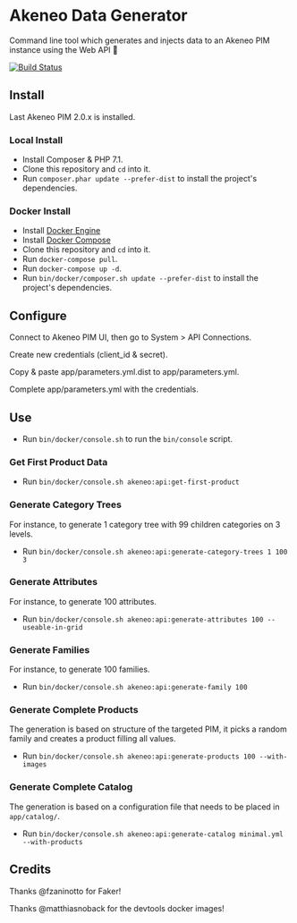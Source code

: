 # Akeneo Data Generator

Command line tool which generates and injects data to an Akeneo PIM instance using the Web API :rocket:

[![Build Status](https://travis-ci.org/nidup/akeneo-data-generator.png)](https://travis-ci.org/nidup/akeneo-data-generator)

## Install

Last Akeneo PIM 2.0.x is installed.

### Local Install

- Install Composer & PHP 7.1.
- Clone this repository and `cd` into it.
- Run `composer.phar update --prefer-dist` to install the project's dependencies.

### Docker Install

- Install [Docker Engine](https://docs.docker.com/engine/installation/)
- Install [Docker Compose](https://docs.docker.com/compose/install/)
- Clone this repository and `cd` into it.
- Run `docker-compose pull`.
- Run `docker-compose up -d`.
- Run `bin/docker/composer.sh update --prefer-dist` to install the project's dependencies.

## Configure

Connect to Akeneo PIM UI, then go to System > API Connections.

Create new credentials (client_id & secret).

Copy & paste app/parameters.yml.dist to app/parameters.yml.

Complete app/parameters.yml with the credentials.

## Use

- Run `bin/docker/console.sh` to run the `bin/console` script.

### Get First Product Data

- Run `bin/docker/console.sh akeneo:api:get-first-product`

### Generate Category Trees

For instance, to generate 1 category tree with 99 children categories on 3 levels.

- Run `bin/docker/console.sh akeneo:api:generate-category-trees 1 100 3`

### Generate Attributes

For instance, to generate 100 attributes.

- Run `bin/docker/console.sh akeneo:api:generate-attributes 100 --useable-in-grid`

### Generate Families

For instance, to generate 100 families.

- Run `bin/docker/console.sh akeneo:api:generate-family 100`

### Generate Complete Products

The generation is based on structure of the targeted PIM, it picks a random family and creates a product filling all values.

- Run `bin/docker/console.sh akeneo:api:generate-products 100 --with-images`

### Generate Complete Catalog

The generation is based on a configuration file that needs to be placed in `app/catalog/`.

- Run `bin/docker/console.sh akeneo:api:generate-catalog minimal.yml --with-products`

## Credits

Thanks @fzaninotto for Faker!

Thanks @matthiasnoback for the devtools docker images!